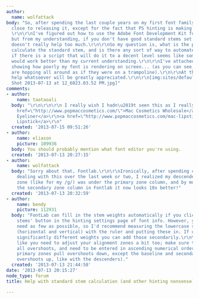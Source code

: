 ```yaml
---
author:
  name: wolfattack
body: "So, after spending the last couple years on my first font family, I am extremely
  close to releasing it, except for the fact that PS hinting is making my brain explode.
  \r\n\r\nI've figured out how to use the Adobe Font Development Kit for autohinting,
  but from my understanding, if you don't have good standard stems set up, the autohinting
  doesn't really help too much.\r\n\r\nSo my question is, what is the proper way to
  calculate the standard stem, and is there any sort of way to automate this? Even
  if there is a script that will do it to a decent level seems like something that
  would work better than my current understanding.\r\n\r\nI've attached a screenshot
  showing how poorly my font is rendering on screen... (as you can see, the characters
  are hopping all around as if they were on a trampoline).\r\n\r\nAt this point, any
  help whatsoever will be greatly appreciated.\r\n\r\n[img:sites/default/files/old-images/Screen
  Shot 2013-07-13 at 12_6023.03.52 PM.jpg]"
comments:
- author:
    name: taotaoali
  body: "\r\n\r\n\r\n I really wish I hadn\u2019t seen this as I really want one now!\r\n\r\n<a
    href=\"http://www.popmaccosmetics.com/\">Mac Cosmetics Wholesale</a>\r\n<a href=\"http://www.popmaccosmetics.com/mac-eyeliner-c-10.html\">Mac
    Eyeliner</a>\r\n<a href=\"http://www.popmaccosmetics.com/mac-lipstick-c-4.html\">Mac
    Lipstick</a>\r\n"
  created: '2013-07-15 09:51:26'
- author:
    name: eliason
    picture: 109936
  body: You should probably mention what font editor you're using.
  created: '2013-07-13 20:27:15'
- author:
    name: wolfattack
  body: "Sorry about that, Fontlab.\r\n\r\nIronically, after spending countless hours
    dealing with this over the last week or two, I realized my descender alignment
    zone (like for my /g/) was under the primary zone column, and by moving it to
    the secondary zone column in Fontlab it now looks 10x better!"
  created: '2013-07-13 20:32:59'
- author:
    name: bendy
    picture: 112931
  body: "FontLab can fill in the stem weights automatically if you click the 'auto
    stems' button in the hinting settings page of font info. However, you ideally
    need as few as possible, so I'd recommend measuring the lowercase stem widths
    (horizontal and vertical) with the ruler and putting these in. If uppercase has
    significantly different weights you can add those secondarily.\r\n\r\nIt looks
    like you need to adjust your alignment zones a bit too; make sure they include
    all overshoots, and need to be entered in ascending numerical order (as you note,
    primary zones pull overshoots down, except the baseline and secondary zones pull
    overshoots up, like with the descenders)."
  created: '2013-07-13 21:44:58'
date: '2013-07-13 20:15:27'
node_type: forum
title: Help with standard stem calculation (and other hinting nonsense)!!!

---
```

